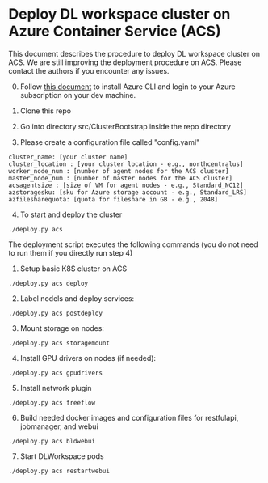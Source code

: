 # Deploy DL workspace cluster on Azure Container Service (ACS)

This document describes the procedure to deploy DL workspace cluster on ACS. We are still improving the deployment procedure on ACS. Please contact the authors if you encounter any issues. 

0. Follow [this document](https://docs.microsoft.com/en-us/cli/azure/install-azure-cli?view=azure-cli-latest) to install Azure CLI and login to your Azure subscription on your dev machine. 

1. Clone this repo

2. Go into directory src/ClusterBootstrap inside the repo directory

3. Please create a configuration file called "config.yaml"

```
cluster_name: [your cluster name]
cluster_location : [your cluster location - e.g., northcentralus]
worker_node_num : [number of agent nodes for the ACS cluster]
master_node_num : [number of master nodes for the ACS cluster]
acsagentsize : [size of VM for agent nodes - e.g., Standard_NC12]
azstoragesku: [sku for Azure storage account - e.g., Standard_LRS]
azfilesharequota: [quota for fileshare in GB - e.g., 2048]
```

4. To start and deploy the cluster
```
./deploy.py acs
```

The deployment script executes the following commands (you do not need to run them if you directly run step 4)
1. Setup basic K8S cluster on ACS
```
./deploy.py acs deploy
```

2. Label nodels and deploy services:
```
./deploy.py acs postdeploy
```

3. Mount storage on nodes:
```
./deploy.py acs storagemount
```

4. Install GPU drivers on nodes (if needed):
```
./deploy.py acs gpudrivers
```

5. Install network plugin
```
./deploy.py acs freeflow
```

6. Build needed docker images and configuration files for restfulapi, jobmanager, and webui
```
./deploy.py acs bldwebui
```

7. Start DLWorkspace pods
```
./deploy.py acs restartwebui
```

